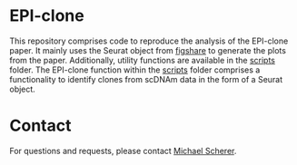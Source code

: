 # EPI-clone

This repository comprises code to reproduce the analysis of the EPI-clone paper. It mainly uses the Seurat object from [figshare](https://doi.org/10.6084/m9.figshare.24204750.v1) to generate the plots from the paper. Additionally, utility functions are available in the [scripts](scripts) folder. The EPI-clone function within the [scripts](scripts) folder comprises a functionality to identify clones from scDNAm data in the form of a Seurat object.

# Contact

For questions and requests, please contact [Michael Scherer](mailto:michael.scherer@crg.eu).

